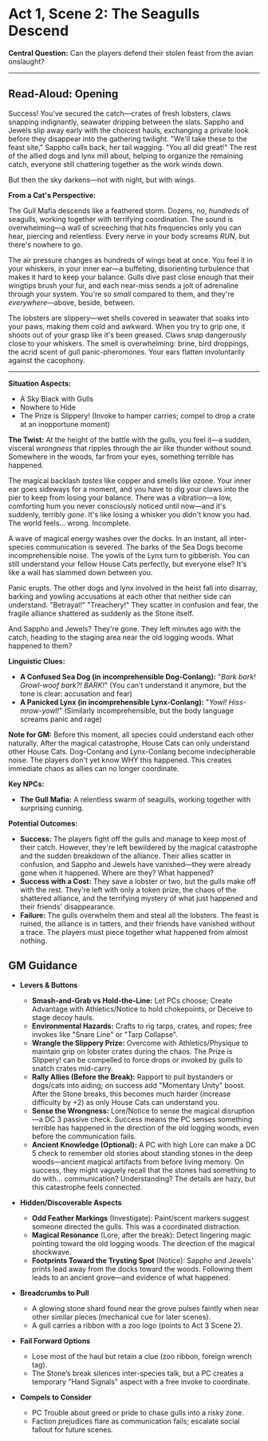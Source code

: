 # Act 1, Scene 2: The Seagulls Descend

**Central Question:** Can the players defend their stolen feast from the avian onslaught?

---

## Read-Aloud: Opening

Success! You've secured the catch—crates of fresh lobsters, claws snapping indignantly, seawater dripping between the slats. Sappho and Jewels slip away early with the choicest hauls, exchanging a private look before they disappear into the gathering twilight. "We'll take these to the feast site," Sappho calls back, her tail wagging. "You all did great!" The rest of the allied dogs and lynx mill about, helping to organize the remaining catch, everyone still chattering together as the work winds down.

But then the sky darkens—not with night, but with wings.

**From a Cat's Perspective:**

The Gull Mafia descends like a feathered storm. Dozens, no, *hundreds* of seagulls, working together with terrifying coordination. The sound is overwhelming—a wall of screeching that hits frequencies only you can hear, piercing and relentless. Every nerve in your body screams *RUN*, but there's nowhere to go.

The air pressure changes as hundreds of wings beat at once. You feel it in your whiskers, in your inner ear—a buffeting, disorienting turbulence that makes it hard to keep your balance. Gulls dive past close enough that their wingtips brush your fur, and each near-miss sends a jolt of adrenaline through your system. You're so *small* compared to them, and they're *everywhere*—above, beside, between.

The lobsters are slippery—wet shells covered in seawater that soaks into your paws, making them cold and awkward. When you try to grip one, it shoots out of your grasp like it's been greased. Claws snap dangerously close to your whiskers. The smell is overwhelming: brine, bird droppings, the acrid scent of gull panic-pheromones. Your ears flatten involuntarily against the cacophony.

---

**Situation Aspects:**
*   A Sky Black with Gulls
*   Nowhere to Hide
*   The Prize is Slippery! (Invoke to hamper carries; compel to drop a crate at an inopportune moment)

**The Twist:** At the height of the battle with the gulls, you feel it—a sudden, visceral *wrongness* that ripples through the air like thunder without sound. Somewhere in the woods, far from your eyes, something terrible has happened.

The magical backlash *tastes* like copper and smells like ozone. Your inner ear goes sideways for a moment, and you have to dig your claws into the pier to keep from losing your balance. There was a vibration—a low, comforting hum you never consciously noticed until now—and it's suddenly, terribly *gone*. It's like losing a whisker you didn't know you had. The world feels... wrong. Incomplete.

A wave of magical energy washes over the docks. In an instant, all inter-species communication is severed. The barks of the Sea Dogs become incomprehensible noise. The yowls of the Lynx turn to gibberish. You can still understand your fellow House Cats perfectly, but everyone else? It's like a wall has slammed down between you.

Panic erupts. The other dogs and lynx involved in the heist fall into disarray, barking and yowling accusations at each other that neither side can understand. "Betrayal!" "Treachery!" They scatter in confusion and fear, the fragile alliance shattered as suddenly as the Stone itself.

And Sappho and Jewels? They're gone. They left minutes ago with the catch, heading to the staging area near the old logging woods. What happened to them?

**Linguistic Clues:**
*   **A Confused Sea Dog (in incomprehensible Dog-Conlang):** "*Bark bark! Growl-woof bark?! BARK!*" (You can't understand it anymore, but the tone is clear: accusation and fear)
*   **A Panicked Lynx (in incomprehensible Lynx-Conlang):** "*Yowl! Hiss-mrow-yowl!*" (Similarly incomprehensible, but the body language screams panic and rage)

**Note for GM:** Before this moment, all species could understand each other naturally. After the magical catastrophe, House Cats can only understand other House Cats. Dog-Conlang and Lynx-Conlang become indecipherable noise. The players don't yet know WHY this happened. This creates immediate chaos as allies can no longer coordinate.

**Key NPCs:**
*   **The Gull Mafia:** A relentless swarm of seagulls, working together with surprising cunning.

**Potential Outcomes:**
*   **Success:** The players fight off the gulls and manage to keep most of their catch. However, they're left bewildered by the magical catastrophe and the sudden breakdown of the alliance. Their allies scatter in confusion, and Sappho and Jewels have vanished—they were already gone when it happened. Where are they? What happened?
*   **Success with a Cost:** They save a lobster or two, but the gulls make off with the rest. They're left with only a token prize, the chaos of the shattered alliance, and the terrifying mystery of what just happened and their friends' disappearance.
*   **Failure:** The gulls overwhelm them and steal all the lobsters. The feast is ruined, the alliance is in tatters, and their friends have vanished without a trace. The players must piece together what happened from almost nothing.

## GM Guidance
- **Levers & Buttons**
  - **Smash-and-Grab vs Hold-the-Line:** Let PCs choose; Create Advantage with Athletics/Notice to hold chokepoints, or Deceive to stage decoy hauls.
  - **Environmental Hazards:** Crafts to rig tarps, crates, and ropes; free invokes like "Snare Line" or "Tarp Collapse".
  - **Wrangle the Slippery Prize:** Overcome with Athletics/Physique to maintain grip on lobster crates during the chaos. The Prize is Slippery! can be compelled to force drops or invoked by gulls to snatch crates mid-carry.
  - **Rally Allies (Before the Break):** Rapport to pull bystanders or dogs/cats into aiding; on success add "Momentary Unity" boost. After the Stone breaks, this becomes much harder (increase difficulty by +2) as only House Cats can understand you.
  - **Sense the Wrongness:** Lore/Notice to sense the magical disruption—a DC 3 passive check. Success means the PC senses something terrible has happened in the direction of the old logging woods, even before the communication fails.
  - **Ancient Knowledge (Optional):** A PC with high Lore can make a DC 5 check to remember old stories about standing stones in the deep woods—ancient magical artifacts from before living memory. On success, they might vaguely recall that the stones had something to do with... communication? Understanding? The details are hazy, but this catastrophe feels connected.

- **Hidden/Discoverable Aspects**
  - **Odd Feather Markings** (Investigate): Paint/scent markers suggest someone directed the gulls. This was a coordinated distraction.
  - **Magical Resonance** (Lore, after the break): Detect lingering magic pointing toward the old logging woods. The direction of the magical shockwave.
  - **Footprints Toward the Trysting Spot** (Notice): Sappho and Jewels' prints lead away from the docks toward the woods. Following them leads to an ancient grove—and evidence of what happened.

- **Breadcrumbs to Pull**
  - A glowing stone shard found near the grove pulses faintly when near other similar pieces (mechanical cue for later scenes).
  - A gull carries a ribbon with a zoo logo (points to Act 3 Scene 2).

- **Fail Forward Options**
  - Lose most of the haul but retain a clue (zoo ribbon, foreign wrench tag).
  - The Stone’s break silences inter-species talk, but a PC creates a temporary "Hand Signals" aspect with a free invoke to coordinate.

- **Compels to Consider**
  - PC Trouble about greed or pride to chase gulls into a risky zone.
  - Faction prejudices flare as communication fails; escalate social fallout for future scenes.
